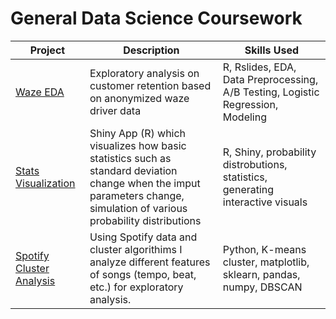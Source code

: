 # General Data Science Coursework 


| Project | Description | Skills Used | 
| ----------- | ----------- |----------- |
| [Waze EDA](https://github.com/mgasu/Portfolio/tree/main/Academic_Projects/Data_Science_Coursework/EDA_Waze) | Exploratory analysis on customer retention based on anonymized waze driver data | R, Rslides, EDA, Data Preprocessing, A/B Testing, Logistic Regression, Modeling | 
| [Stats Visualization](https://github.com/mgasu/Portfolio/tree/main/Academic_Projects/Data_Science_Coursework/Stats_Visual) | Shiny App (R) which visualizes how basic statistics such as standard deviation change when the imput parameters change, simulation of various probability distributions | R, Shiny, probability distrobutions, statistics, generating interactive visuals | 
| [Spotify Cluster Analysis](https://github.com/mgasu/Portfolio/blob/main/Academic_Projects/Data_Science_Coursework/Spotify_Cluster_Analysis/Spotify_Cluster_Analysis-2.ipynb) | Using Spotify data and cluster algorithims I analyze different features of songs (tempo, beat, etc.) for exploratory analysis.  | Python, K-means cluster, matplotlib, sklearn, pandas, numpy, DBSCAN |

